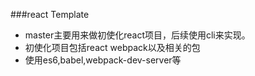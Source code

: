 ###react Template
-  master主要用来做初使化react项目，后续使用cli来实现。
-  初使化项目包括react webpack以及相关的包
-  使用es6,babel,webpack-dev-server等
